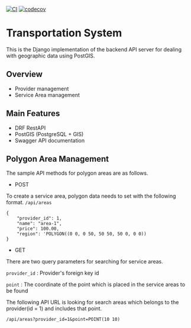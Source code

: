 [![CI](https://github.com/metalgear-dev/transportation-system/actions/workflows/ci.yml/badge.svg)](https://github.com/metalgear-dev/transportation-system/actions/workflows/ci.yml)
[![codecov](https://codecov.io/gh/metalgear-dev/transportation-system/graph/badge.svg?token=SIPRABNKN4)](https://codecov.io/gh/metalgear-dev/transportation-system)

# Transportation System

This is the Django implementation of the backend API server for dealing with geographic data using PostGIS.

## Overview

- Provider management
- Service Area management

## Main Features

- DRF RestAPI
- PostGIS (PostgreSQL + GIS)
- Swagger API documentation

## Polygon Area Management

The sample API methods for polygon areas are as follows.

- POST

To create a service area, polygon data needs to set with the following format.
`/api/areas`

```
{
    "provider_id": 1,
    "name": "area-1",
    "price": 100.00,
    "region": 'POLYGON((0 0, 0 50, 50 50, 50 0, 0 0))
}
```

- GET

There are two query parameters for searching for service areas.

`provider_id` : Provider's foreign key id

`point` : The coordinate of the point which is placed in the service areas to be found

The following API URL is looking for search areas which belongs to the provider(id = 1) and includes that point.

```
/api/areas?provider_id=1&point=POINT(10 10)
```
